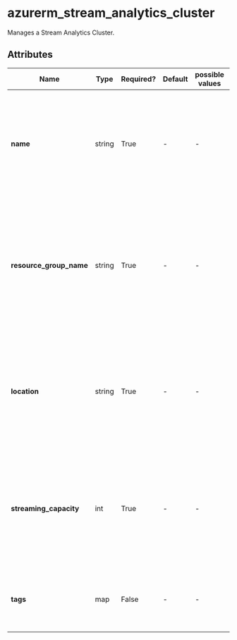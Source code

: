 # azurerm_stream_analytics_cluster

Manages a Stream Analytics Cluster.

## Attributes

| Name | Type | Required? | Default  | possible values | Description |
| ---- | ---- | --------- | -------- | ----------- | ----------- |
| **name** | string | True | -  |  -  | The name which should be used for this Stream Analytics Cluster. Changing this forces a new resource to be created. | 
| **resource_group_name** | string | True | -  |  -  | The name of the Resource Group where the Stream Analytics Cluster should exist. Changing this forces a new resource to be created. | 
| **location** | string | True | -  |  -  | The Azure Region where the Stream Analytics Cluster should exist. Changing this forces a new resource to be created. | 
| **streaming_capacity** | int | True | -  |  -  | The number of streaming units supported by the Cluster. Accepted values are multiples of `36` in the range of `36` to `216`. | 
| **tags** | map | False | -  |  -  | A mapping of tags which should be assigned to the Stream Analytics. | 

